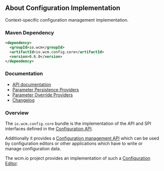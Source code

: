 ## About Configuration Implementation

Context-specific configuration management implementation.

### Maven Dependency

```xml
<dependency>
  <groupId>io.wcm</groupId>
  <artifactId>io.wcm.config.core</artifactId>
  <version>0.6.0</version>
</dependency>
```

### Documentation

* [API documentation][apidocs]
* [Parameter Persistence Providers][persistence-providers]
* [Parameter Override Providers][override-providers]
* [Changelog][changelog]


### Overview

The `io.wcm.config.core` bundle is the implementation of the API and SPI interfaces defined in the
[Configuration API][configuration-api].

Additionally it provides a [Configuration management API][management-api] which can be used by configuration
editors or other applications which have to write or manage configuration data.

The wcm.io project provides an implementation of such a [Configuration Editor][configuration-editor].


[apidocs]: apidocs/
[changelog]: changes-report.html
[configuration-api]: ../api/
[configuration-editor]: ../editor/
[management-api]: apidocs/io/wcm/config/core/management/package-summary.html
[persistence-providers]: persistence-providers.html
[override-providers]: override-providers.html
